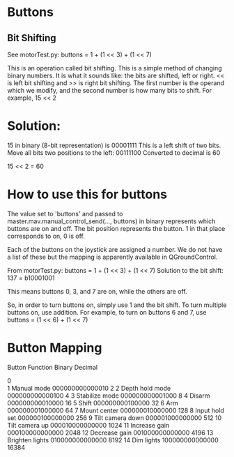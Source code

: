 # Buttons #

## Bit Shifting ##

See motorTest.py:
buttons = 1 + (1 << 3) + (1 << 7)

This is an operation called bit shifting. This is a simple method of changing binary numbers. It is what it sounds like: the bits are shifted, left or right. << is left bit shifting and >> is right bit shifting. The first number is the operand which we modify, and the second number is how many bits to shift. For example,
15 << 2
# Solution:
15 in binary (8-bit representation) is 00001111
This is a left shift of two bits. Move all bits two positions to the left:
00111100
Converted to decimal is 60

15 << 2 = 60

# How to use this for buttons #
The value set to 'buttons' and passed to master.mav.manual_control_send(..., buttons) in binary represents which buttons are on and off.
The bit position represents the button. 1 in that place corresponds to on, 0 is off.

Each of the buttons on the joystick are assigned a number. We do not have a list of these but the mapping is apparently available in QGroundControl.

From motorTest.py:
buttons = 1 + (1 << 3) + (1 << 7)
Solution to the bit shift:
137 = b10001001

This means buttons 0, 3, and 7 are on, while the others are off.

So, in order to turn buttons on, simply use 1 and the bit shift. To turn multiple buttons on, use addition. For example, to turn on buttons 6 and 7, use
buttons = (1 << 6) + (1 << 7)


# Button Mapping #
Button	 Function		Binary		Decimal

0	 
1	 Manual mode		000000000000010	2
2	 Depth hold mode	000000000000100	4
3	 Stabilize mode		000000000001000	8
4	 Disarm	   		000000000010000	16
5	 Shift			000000000100000	32
6	 Arm			000000001000000	64
7	 Mount center		000000010000000	128
8	 Input hold set		000000100000000	256
9	 Tilt camera down	000001000000000	512
10	 Tilt camera up		000010000000000	1024
11	 Increase gain		000100000000000	2048
12	 Decrease gain		001000000000000	4196
13	 Brighten lights	010000000000000	8192
14	 Dim lights		100000000000000	16384
